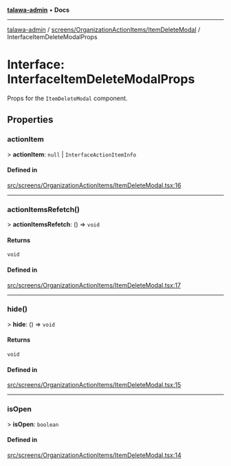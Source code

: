 [**talawa-admin**](../../../../README.md) • **Docs**

***

[talawa-admin](../../../../modules.md) / [screens/OrganizationActionItems/ItemDeleteModal](../README.md) / InterfaceItemDeleteModalProps

# Interface: InterfaceItemDeleteModalProps

Props for the `ItemDeleteModal` component.

## Properties

### actionItem

\> **actionItem**: `null` \| `InterfaceActionItemInfo`

#### Defined in

[src/screens/OrganizationActionItems/ItemDeleteModal.tsx:16](https://github.com/PalisadoesFoundation/talawa-admin/blob/c49a58cefb47697eb25ed53aa1ef6d685c772d3e/src/screens/OrganizationActionItems/ItemDeleteModal.tsx#L16)

***

### actionItemsRefetch()

\> **actionItemsRefetch**: () =\> `void`

#### Returns

`void`

#### Defined in

[src/screens/OrganizationActionItems/ItemDeleteModal.tsx:17](https://github.com/PalisadoesFoundation/talawa-admin/blob/c49a58cefb47697eb25ed53aa1ef6d685c772d3e/src/screens/OrganizationActionItems/ItemDeleteModal.tsx#L17)

***

### hide()

\> **hide**: () =\> `void`

#### Returns

`void`

#### Defined in

[src/screens/OrganizationActionItems/ItemDeleteModal.tsx:15](https://github.com/PalisadoesFoundation/talawa-admin/blob/c49a58cefb47697eb25ed53aa1ef6d685c772d3e/src/screens/OrganizationActionItems/ItemDeleteModal.tsx#L15)

***

### isOpen

\> **isOpen**: `boolean`

#### Defined in

[src/screens/OrganizationActionItems/ItemDeleteModal.tsx:14](https://github.com/PalisadoesFoundation/talawa-admin/blob/c49a58cefb47697eb25ed53aa1ef6d685c772d3e/src/screens/OrganizationActionItems/ItemDeleteModal.tsx#L14)

